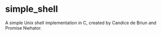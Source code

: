 # simple_shell
A simple Unix shell implementation in C, created by Candice de Briun and Promise Nwhator.
